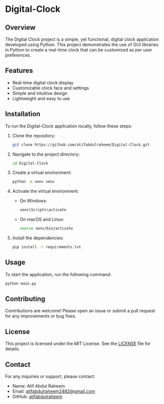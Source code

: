 # Digital-Clock

## Overview

The Digital Clock project is a simple, yet functional, digital clock application developed using Python. This project demonstrates the use of GUI libraries in Python to create a real-time clock that can be customized as per user preferences.

## Features
- Real-time digital clock display
- Customizable clock face and settings
- Simple and intuitive design
- Lightweight and easy to use

## Installation
To run the Digital-Clock application locally, follow these steps:

1. Clone the repository:
    ```bash
    git clone https://github.com/atifabdulraheem/Digital-Clock.git
    ```

2. Navigate to the project directory:
    ```bash
    cd Digital-Clock
    ```

3. Create a virtual environment:
    ```bash
    python -m venv venv
    ```

4. Activate the virtual environment:
    - On Windows:
      ```bash
      venv\Scripts\activate
      ```
    - On macOS and Linux:
      ```bash
      source venv/bin/activate
      ```

5. Install the dependencies:
    ```bash
    pip install -r requirements.txt
    ```

## Usage
To start the application, run the following command:
```bash
python main.py
```

## Contributing
Contributions are welcome! Please open an issue or submit a pull request for any improvements or bug fixes.

## License
This project is licensed under the MIT License. See the [LICENSE](LICENSE) file for details.

## Contact
For any inquiries or support, please contact:
- Name: Atif Abdul Raheem
- Email: atifabdulraheem2482@gmail.com
- GitHub: [atifabdulraheem](https://github.com/atifabdulraheem)
```

